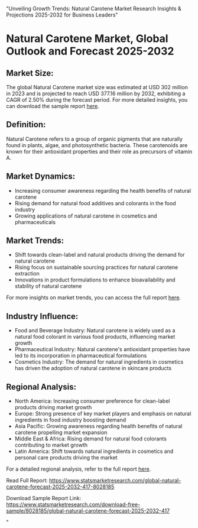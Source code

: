 "Unveiling Growth Trends: Natural Carotene Market Research Insights & Projections 2025-2032 for Business Leaders"
<!DOCTYPE html>
<html>
<head>
<title>Natural Carotene Market, Global Outlook and Forecast 2025-2032</title>
</head>
<body>

<h1>Natural Carotene Market, Global Outlook and Forecast 2025-2032</h1>

<h2>Market Size:</h2>
<p>The global Natural Carotene market size was estimated at USD 302 million in 2023 and is projected to reach USD 377.16 million by 2032, exhibiting a CAGR of 2.50% during the forecast period. For more detailed insights, you can download the sample report <a href='https://www.statsmarketresearch.com/download-free-sample/8028185/global-natural-carotene-forecast-2025-2032-417'>here</a>.</p> 

<h2>Definition:</h2>
<p>Natural Carotene refers to a group of organic pigments that are naturally found in plants, algae, and photosynthetic bacteria. These carotenoids are known for their antioxidant properties and their role as precursors of vitamin A.</p>

<h2>Market Dynamics:</h2>
<ul>
<li>Increasing consumer awareness regarding the health benefits of natural carotene</li>
<li>Rising demand for natural food additives and colorants in the food industry</li>
<li>Growing applications of natural carotene in cosmetics and pharmaceuticals</li>
</ul>

<h2>Market Trends:</h2>
<ul>
<li>Shift towards clean-label and natural products driving the demand for natural carotene</li>
<li>Rising focus on sustainable sourcing practices for natural carotene extraction</li>
<li>Innovations in product formulations to enhance bioavailability and stability of natural carotene</li>
</ul>
<p>For more insights on market trends, you can access the full report <a href='https://www.statsmarketresearch.com/global-natural-carotene-forecast-2025-2032-417-8028185'>here</a>.</p>

<h2>Industry Influence:</h2>
<ul>
<li>Food and Beverage Industry: Natural carotene is widely used as a natural food colorant in various food products, influencing market growth</li>
<li>Pharmaceutical Industry: Natural carotene's antioxidant properties have led to its incorporation in pharmaceutical formulations</li>
<li>Cosmetics Industry: The demand for natural ingredients in cosmetics has driven the adoption of natural carotene in skincare products</li>
</ul>

<h2>Regional Analysis:</h2>
<ul>
<li>North America: Increasing consumer preference for clean-label products driving market growth</li>
<li>Europe: Strong presence of key market players and emphasis on natural ingredients in food industry boosting demand</li>
<li>Asia Pacific: Growing awareness regarding health benefits of natural carotene propelling market expansion</li>
<li>Middle East & Africa: Rising demand for natural food colorants contributing to market growth</li>
<li>Latin America: Shift towards natural ingredients in cosmetics and personal care products driving the market</li>
</ul>
<p>For a detailed regional analysis, refer to the full report <a href='https://www.statsmarketresearch.com/global-natural-carotene-forecast-2025-2032-417-8028185'>here</a>.</p>

<p>Read Full Report: <a href='https://www.statsmarketresearch.com/global-natural-carotene-forecast-2025-2032-417-8028185'>https://www.statsmarketresearch.com/global-natural-carotene-forecast-2025-2032-417-8028185</a></p>
<p>Download Sample Report Link: <a href='https://www.statsmarketresearch.com/download-free-sample/8028185/global-natural-carotene-forecast-2025-2032-417'>https://www.statsmarketresearch.com/download-free-sample/8028185/global-natural-carotene-forecast-2025-2032-417</a></p>

</body>
</html>"
